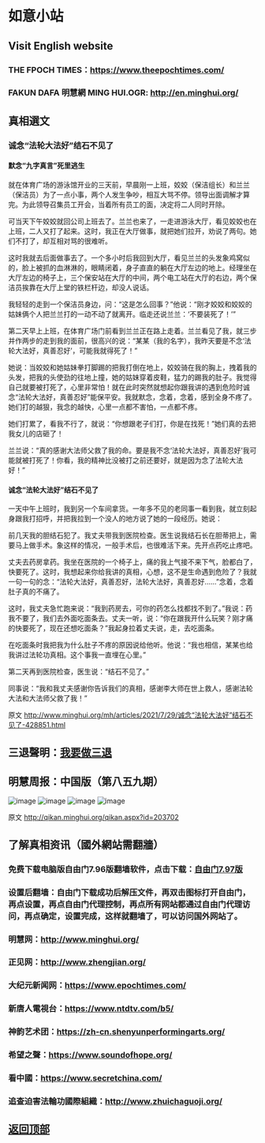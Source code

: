 # 如意小站

## Visit English website

### THE FPOCH TIMES：https://www.theepochtimes.com/

### FAKUN DAFA 明慧網 MING HUI.OGR: http://en.minghui.org/

## 真相選文

### 诚念“法轮大法好”结石不见了

#### 默念“九字真言”死里逃生

就在体育广场的游泳馆开业的三天前，早晨刚一上班，姣姣（保洁组长）和兰兰（保洁员）为了一点小事，两个人发生争吵，相互大骂不停。领导出面调解才算完。为此领导召集员工开会，当着所有员工的面，决定将二人同时开除。

可当天下午姣姣就回公司上班去了。兰兰也来了，一走进游泳大厅，看见姣姣也在上班，二人又打了起来。这时，我正在大厅做事，就把她们拉开，劝说了两句。她们不打了，却互相对骂的很难听。

这时我就去后面做事去了。一个多小时后我回到大厅，看见兰兰的头发象鸡窝似的，脸上被抓的血淋淋的，眼睛闭着，身子直直的躺在大厅左边的地上。经理坐在大厅左边的椅子上，三个保安站在大厅的中间，两个电工站在大厅的右边，两个保洁员挨靠在大厅上堂的铁栏杆边，却没人说话。

我轻轻的走到一个保洁员身边，问：“这是怎么回事？”他说：“刚才姣姣和姣姣的姑妹俩个人把兰兰打的一动不动了就离开。临走还说兰兰：‘不要装死了！’”

第二天早上上班，在体育广场门前看到兰兰正在路上走着。兰兰看见了我，就三步并作两步的走到我的面前，很高兴的说：“某某（我的名字），我昨天要是不念‘法轮大法好，真善忍好’，可能我就得死了！”

她说：当姣姣和她姑妹拳打脚踢的把我打倒在地上，姣姣骑在我的胸上，拽着我的头发，把我的头使劲的往地上撞，她的姑妹穿着皮鞋，猛力的踢我的肚子。我觉得自己就要被打死了，心里非常怕！就在此时突然就想起你跟我讲的遇到危险时诚念“法轮大法好，真善忍好”能保平安。我就默念，念着，念着，感到全身不疼了。她们打的越狠，我念的越快，心里一点都不害怕，一点都不疼。

她们打累了，看我不行了，就说：“你想跟老子们打，你是在找死！”她们真的去把我女儿的店砸了！

兰兰说：“真的感谢大法师父救了我的命。要是我不念‘法轮大法好，真善忍好’我可能就被打死了！你看，我的精神比没被打之前还要好，就是因为念了法轮大法好！”

#### 诚念“法轮大法好”结石不见了

一天中午上班时，我到另一个车间拿货。一年多不见的老同事一看到我，就立刻起身跟我打招呼，并把我拉到一个没人的地方说了她的一段经历。她说：

前几天我的胆结石犯了。我丈夫带我到医院检查。医生说我结石长在胆蒂把上，需要马上做手术。象这样的情况，一般手术后，也很难活下来。先开点药吃止疼吧。

丈夫去药房拿药。我坐在医院的一个椅子上，痛的我上气接不来下气，脸都白了，快要死了。这时，我想起来你给我讲的真相，心想，这不是生命遇到危险了？我就一句一句的念：“法轮大法好，真善忍好，法轮大法好，真善忍好……”念着，念着肚子真的不痛了。

这时，我丈夫急忙跑来说：“我到药房去，可你的药怎么找都找不到了。”我说：药我不要了，我们去外面吃面条去。丈夫一听，说：“你在跟我开什么玩笑？刚才痛的快要死了，现在还想吃面条？”我起身拉着丈夫说，走，去吃面条。

在吃面条时我把我为什么肚子不疼的原因说给他听。他说：“我也相信，某某也给我讲过法轮功真相。这个事我一直埋在心里。”

第二天再到医院检查，医生说：“结石不见了。”

同事说：“我和我丈夫感谢你告诉我们的真相，感谢李大师在世上救人，感谢法轮大法和大法师父救了我！”

原文 http://www.minghui.org/mh/articles/2021/7/29/诚念“法轮大法好”结石不见了-428851.html

## 三退聲明：[我要做三退](http://tuidang.ddns.net/)

## 明慧周报：中国版（第八五九期）

![image](https://user-images.githubusercontent.com/79625284/126761355-662684b8-7ff0-40c7-8786-4dc72db45254.png)
![image](https://user-images.githubusercontent.com/79625284/126761407-36aaf763-ebcc-4594-a0e4-0ffbde49f33e.png)
![image](https://user-images.githubusercontent.com/79625284/126761479-cc4822d7-b568-4722-a3ea-9a43a074a8c8.png)
![image](https://user-images.githubusercontent.com/79625284/126761510-8f2141e8-3d9d-4d2f-b51c-3b934ce23aba.png)

原文 http://qikan.minghui.org/qikan.aspx?id=203702

## 了解真相资讯（國外網站需翻牆）

### 免费下载电脑版自由门7.96版翻墙软件，点击下载：[自由门7.97版](https://github.com/pinhe91/tuiguang/files/6839679/fg797r.zip)

### 设置后翻墙：自由门下载成功后解压文件，再双击图标打开自由门，再点设置，再点自由门代理控制，再点所有网站都通过自由门代理访问，再点确定，设置完成，这样就翻墙了，可以访问国外网站了。

### 明慧网：http://www.minghui.org/

### 正见网：http://www.zhengjian.org/

### 大纪元新闻网：https://www.epochtimes.com/

### 新唐人電視台：https://www.ntdtv.com/b5/

### 神韵艺术团：https://zh-cn.shenyunperformingarts.org/

### 希望之聲：https://www.soundofhope.org/

### 看中國：https://www.secretchina.com/

### 追查迫害法輪功國際組織：http://www.zhuichaguoji.org/

## [返回顶部](https://git.io/Js3EY)
